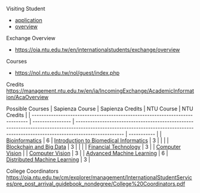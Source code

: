Visiting Student 
- [application](https://oia.ntu.edu.tw/en/internationalstudents/visiting/application)
- [overview](https://oia.ntu.edu.tw/en/internationalstudents/visiting/overview)



Exchange Overview
- https://oia.ntu.edu.tw/en/internationalstudents/exchange/overview

Courses
- https://nol.ntu.edu.tw/nol/guest/index.php

Credits
https://management.ntu.edu.tw/en/ia/IncomingExchange/AcademicInformation/AcaOverview

Possible Courses
| Sapienza Course                                                              | Sapienza Credits | NTU Course                                                                                                                                                                       | NTU Credits |
| ---------------------------------------------------------------------------- | ---------------- | -------------------------------------------------------------------------------------------------------------------------------------------------------------------------------- | ----------- |
| [Bioinformatics](https://sites.google.com/a/uniroma1.it/bioinformatics/home) | 6                | [Introduction to Biomedical Informatics](https://nol.ntu.edu.tw/nol/coursesearch/print_table.php?course_id=922%20U3490&class=&dpt_code=9220&ser_no=80152&semester=111-1&lang=EN) | 3           |
|                                                                              |                  | [Blockchain and Big Data](https://nol.ntu.edu.tw/nol/coursesearch/print_table.php?course_id=922%20U4370&class=&dpt_code=9220&ser_no=20938&semester=111-1&lang=EN)                | 3           |
|                                                                              |                  | [Financial Technology](https://nol.ntu.edu.tw/nol/coursesearch/print_table.php?course_id=921%20U2610&class=&dpt_code=9460&ser_no=44695&semester=111-1&lang=EN)                   | 3           |
| [Computer Vision](https://corsidilaurea.uniroma1.it/en/view-course-details/2021/29932/20210916103754/0a0b54fd-8511-465e-990c-d03961df570f/5ab5d736-0f6d-4e2a-b78e-0215d8d9d797/9f44843e-04dc-45fe-8dbe-151c4374227e/262fb910-a0b5-41b5-bd76-1be2417b57fe?guid_cv=5ab5d736-0f6d-4e2a-b78e-0215d8d9d797&current_erogata=0a0b54fd-8511-465e-990c-d03961df570f)                                                                             |                  | [Computer Vision](https://nol.ntu.edu.tw/nol/coursesearch/print_table.php?course_id=922%20U0610&class=&dpt_code=9220&ser_no=11071&semester=111-1&lang=EN)                        | 3           |
| [Advanced Machine Learning]()                                                                             |  6                |  [Distributed Machine Learning](https://nol.ntu.edu.tw/nol/coursesearch/print_table.php?course_id=922%20U4430&class=&dpt_code=9220&ser_no=79690&semester=111-1&lang=EN)                                                                                                                                                                                |  3           |


College Coordinators
https://oia.ntu.edu.tw/cm/explorer/management/InternationalStudentServices/pre_post_arrival_guidebook_nondegree/College%20Coordinators.pdf